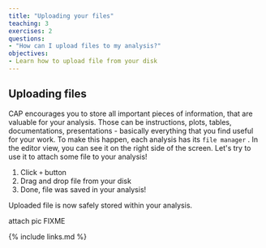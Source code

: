 ```yaml
---
title: "Uploading your files"
teaching: 3
exercises: 2
questions:
- "How can I upload files to my analysis?"
objectives:
- Learn how to upload file from your disk
---
```


## Uploading files

CAP encourages you to store all important pieces of information, that are valuable for your analysis. Those can be instructions, plots, tables, documentations, presentations - basically everything that you find useful for your work. To make this happen, each analysis has its `file manager` . In the editor view, you can see it on the right side of the screen. Let's try to use it to attach some file to your analysis!

1. Click `+` button
2. Drag and drop file from your disk
3. Done, file was saved in your analysis!

Uploaded file is now safely stored within your analysis.

attach pic FIXME

{% include links.md %}
